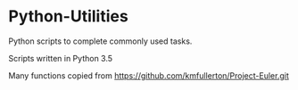 # Python-Utilities
Python scripts to complete commonly used tasks. 

Scripts written in Python 3.5

Many functions copied from https://github.com/kmfullerton/Project-Euler.git
